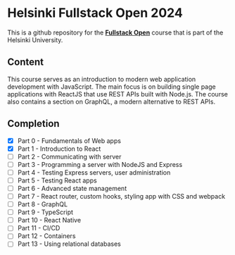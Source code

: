 # Helsinki Fullstack Open 2024

This is a github repository for the **[Fullstack Open](https://fullstackopen.com/)** course that is part of the Helsinki University.

## Content
This course serves as an introduction to modern web application development with JavaScript. The main focus is on building single page applications with ReactJS that use REST APIs built with Node.js. The course also contains a section on GraphQL, a modern alternative to REST APIs.

## Completion

 - [x] Part 0 - Fundamentals of Web apps
 - [x] Part 1 - Introduction to React
 - [ ] Part 2 - Communicating with server
 - [ ] Part 3 - Programming a server with NodeJS and Express
 - [ ] Part 4 - Testing Express servers, user administration
 - [ ] Part 5 - Testing React apps
 - [ ] Part 6 - Advanced state management
 - [ ] Part 7 - React router, custom hooks, styling app with CSS and webpack
 - [ ] Part 8 - GraphQL
 - [ ] Part 9 - TypeScript
 - [ ] Part 10 - React Native
 - [ ] Part 11 - CI/CD
 - [ ] Part 12 - Containers
 - [ ] Part 13 - Using relational databases
